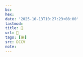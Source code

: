 ```yaml
---
bc:
hex:
date: '2025-10-13T10:27:23+08:00'
lastmod:
title: 􄼒
url: 􄼒
tags: [䝆]
src: DCCV
note:
---
```

